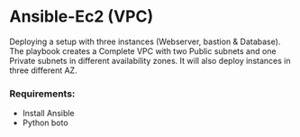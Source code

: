 # Ansible-Ec2 (VPC)

Deploying a setup with three instances (Webserver, bastion & Database). The playbook creates a Complete VPC with two Public subnets and one Private subnets in different availability zones. It will also deploy instances in three different AZ. 


### Requirements:
- Install Ansible
- Python boto
